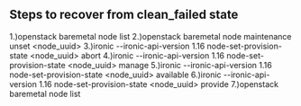 ## Steps to recover from clean_failed state
1.)openstack baremetal node list
2.)openstack baremetal node maintenance unset <node_uuid> 
3.)ironic --ironic-api-version 1.16 node-set-provision-state <node_uuid> abort
4.)ironic --ironic-api-version 1.16 node-set-provision-state <node_uuid> manage
5.)ironic --ironic-api-version 1.16 node-set-provision-state <node_uuid> available
6.)ironic --ironic-api-version 1.16 node-set-provision-state <node_uuid> provide
7.)openstack baremetal node list

